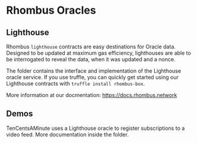 # Rhombus Oracles

## Lighthouse
Rhombus `lighthouse` contracts are easy destinations for Oracle data. Designed to be updated at maximum gas efficiency, lighthouses are able to be interrogated to reveal the data, when it was updated and a nonce.

The folder contains the interface and implementation of the Lighthouse oracle
service. If you use truffle, you can quickly get started using our Lighthouse
contracts with `truffle install rhombus-box`.

More information at our docmentation: https://docs.rhombus.network

## Demos
TenCentsAMinute uses a Lighthouse oracle to register subscriptions to a video
feed. More documentation inside the folder.
